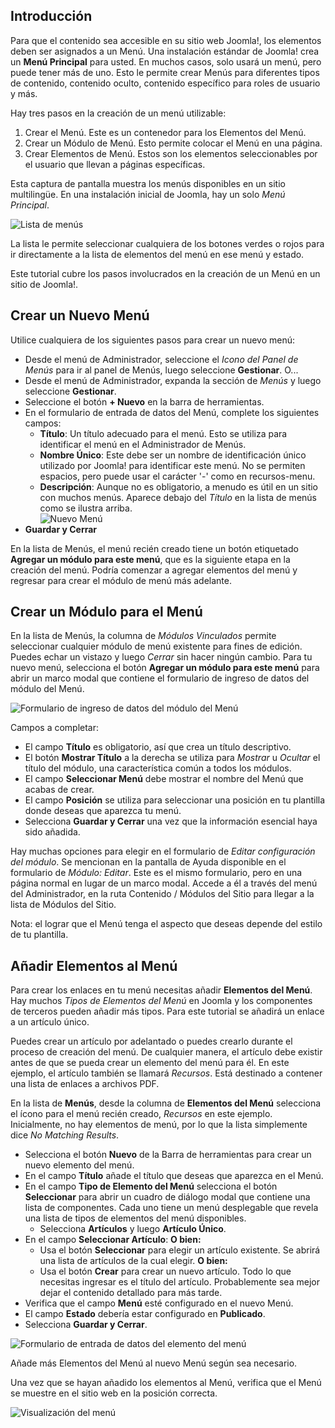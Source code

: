 <!-- Filename: J4.x:Adding_a_New_Menu / Display title: Añadir un Nuevo Menú  -->

## Introducción

Para que el contenido sea accesible en su sitio web Joomla!, los elementos deben ser asignados a un Menú. Una instalación estándar de Joomla! crea un **Menú Principal** para usted. En muchos casos, solo usará un menú, pero puede tener más de uno. Esto le permite crear Menús para diferentes tipos de contenido, contenido oculto, contenido específico para roles de usuario y más.

Hay tres pasos en la creación de un menú utilizable:

1. Crear el Menú. Este es un contenedor para los Elementos del Menú.
2. Crear un Módulo de Menú. Esto permite colocar el Menú en una página.
3. Crear Elementos de Menú. Estos son los elementos seleccionables por el usuario que llevan a páginas específicas.

Esta captura de pantalla muestra los menús disponibles en un sitio multilingüe. En una instalación inicial de Joomla, hay un solo *Menú Principal*.

![Lista de menús](../../../en/images/menus/menus-manage.png)

La lista le permite seleccionar cualquiera de los botones verdes o rojos para ir directamente a la lista de elementos del menú en ese menú y estado.

Este tutorial cubre los pasos involucrados en la creación de un Menú en un sitio de Joomla!.  

## Crear un Nuevo Menú

Utilice cualquiera de los siguientes pasos para crear un nuevo menú:

- Desde el menú de Administrador, seleccione el *Icono del Panel de Menús* para ir al panel de Menús, luego seleccione **Gestionar**. O...
- Desde el menú de Administrador, expanda la sección de *Menús* y luego seleccione **Gestionar**.
- Seleccione el botón **+ Nuevo** en la barra de herramientas.
- En el formulario de entrada de datos del Menú, complete los siguientes campos:
  - **Título**: Un título adecuado para el menú. Esto se utiliza para identificar el menú en el Administrador de Menús.
  - **Nombre Único**: Este debe ser un nombre de identificación único utilizado por Joomla! para identificar este menú. No se permiten espacios, pero puede usar el carácter '-' como en recursos-menu.
  - **Descripción**: Aunque no es obligatorio, a menudo es útil en un sitio con muchos menús. Aparece debajo del *Título* en la lista de menús como se ilustra arriba.<br>
    ![Nuevo Menú](../../../en/images/menus/menus-new.png)
- **Guardar y Cerrar**

En la lista de Menús, el menú recién creado tiene un botón etiquetado **Agregar un módulo para este menú**, que es la siguiente etapa en la creación del menú. Podría comenzar a agregar elementos del menú y regresar para crear el módulo de menú más adelante.

## Crear un Módulo para el Menú

En la lista de Menús, la columna de *Módulos Vinculados* permite seleccionar cualquier módulo de menú existente para fines de edición. Puedes echar un vistazo y luego *Cerrar* sin hacer ningún cambio. Para tu nuevo menú, selecciona el botón **Agregar un módulo para este menú** para abrir un marco modal que contiene el formulario de ingreso de datos del módulo del Menú.

![Formulario de ingreso de datos del módulo del Menú](../../../en/images/menus/menus-module.png)

Campos a completar:

* El campo **Título** es obligatorio, así que crea un título descriptivo.
* El botón **Mostrar Título** a la derecha se utiliza para *Mostrar* u *Ocultar* el título del módulo, una característica común a todos los módulos.
* El campo **Seleccionar Menú** debe mostrar el nombre del Menú que acabas de crear.
* El campo **Posición** se utiliza para seleccionar una posición en tu plantilla donde deseas que aparezca tu menú.
* Selecciona **Guardar y Cerrar** una vez que la información esencial haya sido añadida.

Hay muchas opciones para elegir en el formulario de *Editar configuración del módulo*. Se mencionan en la pantalla de Ayuda disponible en el formulario de *Módulo: Editar*. Este es el mismo formulario, pero en una página normal en lugar de un marco modal. Accede a él a través del menú del Administrador, en la ruta Contenido / Módulos del Sitio para llegar a la lista de Módulos del Sitio.

Nota: el lograr que el Menú tenga el aspecto que deseas depende del estilo de tu plantilla.

## Añadir Elementos al Menú

Para crear los enlaces en tu menú necesitas añadir **Elementos del Menú**. Hay muchos *Tipos de Elementos del Menú* en Joomla y los componentes de terceros pueden añadir más tipos. Para este tutorial se añadirá un enlace a un artículo único.

Puedes crear un artículo por adelantado o puedes crearlo durante el proceso de creación del menú. De cualquier manera, el artículo debe existir antes de que se pueda crear un elemento del menú para él. En este ejemplo, el artículo también se llamará *Recursos*. Está destinado a contener una lista de enlaces a archivos PDF.

En la lista de **Menús**, desde la columna de **Elementos del Menú** selecciona el ícono para el menú recién creado, *Recursos* en este ejemplo. Inicialmente, no hay elementos de menú, por lo que la lista simplemente dice *No Matching Results*.

- Selecciona el botón **Nuevo** de la Barra de herramientas para crear un nuevo elemento del menú.
- En el campo **Título** añade el título que deseas que aparezca en el Menú.
- En el campo **Tipo de Elemento del Menú** selecciona el botón **Seleccionar** para abrir un cuadro de diálogo modal que contiene una lista de componentes. Cada uno tiene un menú desplegable que revela una lista de tipos de elementos del menú disponibles.
  - Selecciona **Artículos** y luego **Artículo Único**.
- En el campo **Seleccionar Artículo**: **O bien:**
  - Usa el botón **Seleccionar** para elegir un artículo existente. Se abrirá una lista de artículos de la cual elegir. **O bien:**
  - Usa el botón **Crear** para crear un nuevo artículo. Todo lo que necesitas ingresar es el título del artículo. Probablemente sea mejor dejar el contenido detallado para más tarde.
- Verifica que el campo **Menú** esté configurado en el nuevo Menú.
- El campo **Estado** debería estar configurado en **Publicado**.
- Selecciona **Guardar y Cerrar**.

![Formulario de entrada de datos del elemento del menú](../../../en/images/menus/menus-single-article.png)

Añade más Elementos del Menú al nuevo Menú según sea necesario.

Una vez que se hayan añadido los elementos al Menú, verifica que el Menú se muestre en el sitio web en la posición correcta.

![Visualización del menú](../../../en/images/menus/menus-display.png)

